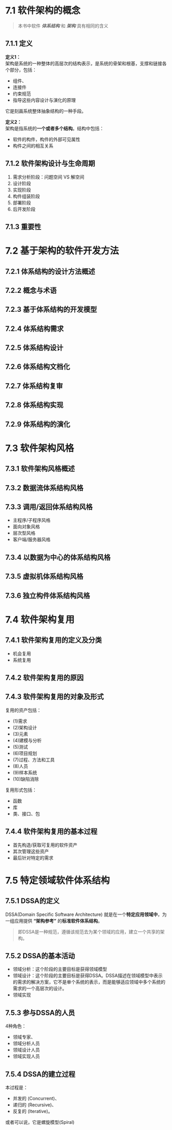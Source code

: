 # 7.1 软件架构的概念

> 本书中软件 ***体系结构*** 和 ***架构***  具有相同的含义  

## 7.1.1 定义

**定义1：**  
架构是系统的一种整体的高层次的结构表示，是系统的骨架和根基，支撑和链接各个部分，包括：
* 组件、
* 连接件
* 约束规范
* 指导这些内容设计与演化的原理

它是刻画系统整体抽象结构的一种手段。

**定义2：**  
架构是指系统的**一个或者多个结构**。结构中包括：

* 软件的构件，构件的外部可见属性
* 构件之间的相互关系  

## 7.1.2 软件架构设计与生命周期

1. 需求分析阶段：问题空间 VS 解空间
2. 设计阶段
3. 实现阶段
4. 构件组装阶段
5. 部署阶段
6. 后开发阶段

## 7.1.3 重要性

# 7.2 基于架构的软件开发方法

## 7.2.1 体系结构的设计方法概述

## 7.2.2 概念与术语

## 7.2.3 基于体系结构的开发模型

## 7.2.4 体系结构需求

## 7.2.5 体系结构设计

## 7.2.6 体系结构文档化

## 7.2.7 体系结构复审

## 7.2.8 体系结构实现

## 7.2.9 体系结构的演化

# 7.3 软件架构风格

## 7.3.1 软件架构风格概述  

## 7.3.2 数据流体系结构风格    

## 7.3.3 调用/返回体系结构风格    

* 主程序/子程序风格
* 面向对象风格
* 层次型风格
* 客户端/服务器风格  

## 7.3.4 以数据为中心的体系结构风格    

## 7.3.5 虚拟机体系结构风格  

## 7.3.6 独立构件体系结构风格  





# 7.4 软件架构复用

## 7.4.1 软件架构复用的定义及分类  
* 机会复用
* 系统复用 

## 7.4.2 软件架构复用的原因  

## 7.4.3 软件架构复用的对象及形式 
复用的资产包括：
* (1)需求
* (2)架构设计
* (3)元素
* (4)建模与分析
* (5)测试
* (6)项目规划
* (7)过程、方法和工具
* (8)人员
* (9)样本系统
* (10)缺陷消除

复用形式包括：
* 函数
* 库
* 类、接口、包

## 7.4.4 软件架构复用的基本过程  
* 首先构造/获取可复用的软件资产
* 其次管理这些资产
* 最后针对特定的需求
# 7.5 特定领域软件体系结构

## 7.5.1 DSSA的定义
DSSA(Domain Specific Software Architecture) 就是在一个**特定应用领域中**，为一组应用提供 **“架构参考”** 的**标准软件体系结构**。

> 即DSSA是一种规范，遵循该规范去为某个领域的应用，建立一个共享的架构。

## 7.5.2 DSSA的基本活动  
* 领域分析：这个阶段的主要目标是获得领域模型
* 领域设计：这个阶段的主要目标是获得DSSA。DSSA描述在领域模型中表示的需求的解决方案，它不是单个系统的表示，而是能够适应领域中多个系统的需求的一个高层次的设计。
* 领域实现

## 7.5.3 参与DSSA的人员  
4种角色：
* 领域专家、
* 领域分析人员
* 领域设计人员
* 领域实现人员


## 7.5.4 DSSA的建立过程
本过程是：
* 并发的 (Concurrent)、
*  递归的 (Recursive)、 
*  反复的 (Iterative)。 

或者可以说，它是螺旋模型(Spiral)